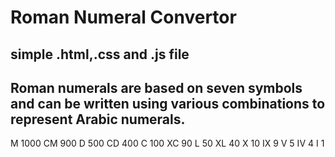 # Roman Numeral Convertor



## simple .html,.css and .js file

## Roman numerals are based on seven symbols and can be written using various combinations to    represent Arabic numerals.

 M 1000
 CM 900
 D 500
 CD 400
 C 100
 XC 90
 L 50
 XL 40
X 10
IX 9
V 5
IV 4
I 1

